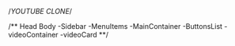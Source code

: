 /*YOUTUBE CLONE*/

/** 
  Head
  Body
    -Sidebar
        -MenuItems
    -MainContainer
        -ButtonsList
        -videoContainer
            -videoCard
**/